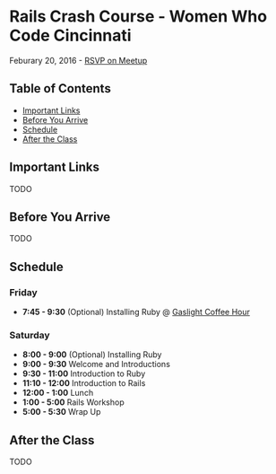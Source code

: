 # Rails Crash Course - Women Who Code Cincinnati

Feburary 20, 2016 - [RSVP on Meetup](http://www.meetup.com/WWCode-Cincinnati/events/227681945/)

## Table of Contents

* [Important Links](#important-links)
* [Before You Arrive](#before-you-arrive)
* [Schedule](#schedule)
* [After the Class](#after-the-class)

## Important Links

TODO

## Before You Arrive

TODO

## Schedule

### Friday

* **7:45 - 9:30** (Optional) Installing Ruby @ [Gaslight Coffee Hour](http://www.meetup.com/Gaslight-Coffee-Weekly-Open-House/)

### Saturday

* **8:00 - 9:00** (Optional) Installing Ruby
* **9:00 - 9:30** Welcome and Introductions
* **9:30 - 11:00** Introduction to Ruby
* **11:10 - 12:00** Introduction to Rails
* **12:00 - 1:00** Lunch
* **1:00 - 5:00** Rails Workshop
* **5:00 - 5:30** Wrap Up

## After the Class

TODO
